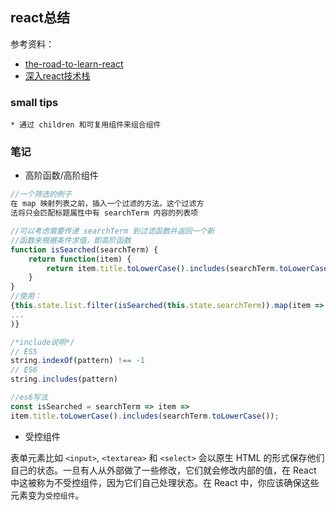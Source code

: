 ## react总结

参考资料：

+ [the-road-to-learn-react]()
+ [深入react技术栈]()


### small tips
```
* 通过 children 和可复用组件来组合组件

```
### 笔记

+ 高阶函数/高阶组件
```javascript
//一个筛选的例子
在 map 映射列表之前，插入一个过滤的方法。这个过滤方
法将只会匹配标题属性中有 searchTerm 内容的列表项

//可以考虑需要传递 searchTerm 到过滤函数并返回一个新
//函数来根据条件求值，即高阶函数
function isSearched(searchTerm) {
    return function(item) {
        return item.title.toLowerCase().includes(searchTerm.toLowerCase());
    }
}
//使用：
{this.state.list.filter(isSearched(this.state.searchTerm)).map(item =>
...
)}

/*include说明*/
// ES5
string.indexOf(pattern) !== -1
// ES6
string.includes(pattern)

//es6写法
const isSearched = searchTerm => item =>
item.title.toLowerCase().includes(searchTerm.toLowerCase());
```

+ 受控组件

表单元素比如 `<input>`, `<textarea>` 和 `<select>` 会以原生 HTML 的形式保存他们自己的状态。一旦有人从外部做了一些修改，它们就会修改内部的值，在 React 中这被称为不受控组件，因为它们自己处理状态。在 React 中，你应该确保这些元素变为`受控组件`。
